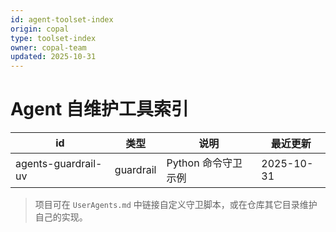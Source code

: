 ```yaml
---
id: agent-toolset-index
origin: copal
type: toolset-index
owner: copal-team
updated: 2025-10-31
---
```


# Agent 自维护工具索引

| id | 类型 | 说明 | 最近更新 |
| --- | --- | --- | --- |
| agents-guardrail-uv | guardrail | Python 命令守卫示例 | 2025-10-31 |

> 项目可在 `UserAgents.md` 中链接自定义守卫脚本，或在仓库其它目录维护自己的实现。
